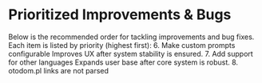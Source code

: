 # Prioritized Improvements & Bugs

Below is the recommended order for tackling improvements and bug fixes. Each item is listed by priority (highest first):
6. Make custom prompts configurable
   Improves UX after system stability is ensured.
7. Add support for other languages
   Expands user base after core system is robust.
8. otodom.pl links are not parsed
